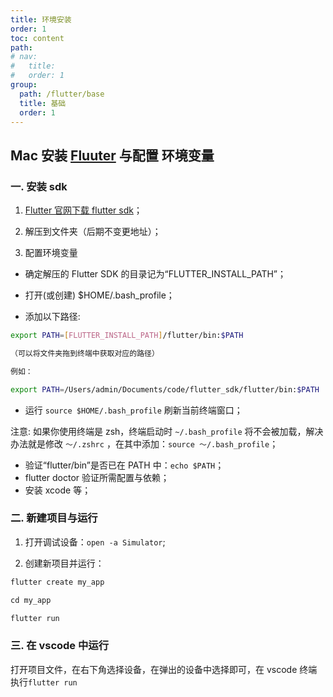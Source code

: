 ```yaml
---
title: 环境安装
order: 1
toc: content
path:
# nav:
#   title:
#   order: 1
group:
  path: /flutter/base
  title: 基础
  order: 1
---
```


## Mac 安装 [Fluuter](https://docs.flutter.dev/get-started/install) 与配置 环境变量

### 一. 安装 sdk

1. [Flutter 官网下载 flutter sdk](https://docs.flutter.dev/release/archive?tab=macos)；

2. 解压到文件夹（后期不变更地址）；

3. 配置环境变量

- 确定解压的 Flutter SDK 的目录记为“FLUTTER_INSTALL_PATH”；

- 打开(或创建) $HOME/.bash_profile；

- 添加以下路径:

```bash
export PATH=[FLUTTER_INSTALL_PATH]/flutter/bin:$PATH

（可以将文件夹拖到终端中获取对应的路径）

例如：

export PATH=/Users/admin/Documents/code/flutter_sdk/flutter/bin:$PATH
```

- 运行 `source $HOME/.bash_profile` 刷新当前终端窗口；

注意: 如果你使用终端是 zsh，终端启动时 `~/.bash_profile` 将不会被加载，解决办法就是修改 `～/.zshrc` ，在其中添加：`source ～/.bash_profile`；

- 验证“flutter/bin”是否已在 PATH 中：`echo $PATH`；
- flutter doctor 验证所需配置与依赖；
- 安装 xcode 等；

### 二. 新建项目与运行

1. 打开调试设备：`open -a Simulator`;

2. 创建新项目并运行：

```js
flutter create my_app

cd my_app

flutter run

```

### 三. 在 vscode 中运行

打开项目文件，在右下角选择设备，在弹出的设备中选择即可，在 vscode 终端执行`flutter run`
